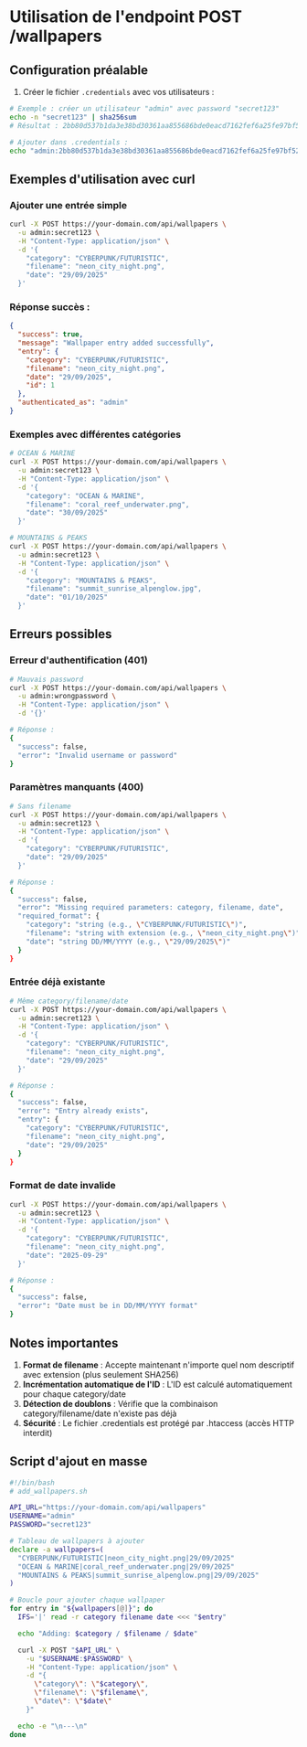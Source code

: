 # Utilisation de l'endpoint POST /wallpapers

## Configuration préalable

1. Créer le fichier `.credentials` avec vos utilisateurs :
```bash
# Exemple : créer un utilisateur "admin" avec password "secret123"
echo -n "secret123" | sha256sum
# Résultat : 2bb80d537b1da3e38bd30361aa855686bde0eacd7162fef6a25fe97bf527a25b

# Ajouter dans .credentials :
echo "admin:2bb80d537b1da3e38bd30361aa855686bde0eacd7162fef6a25fe97bf527a25b" > .credentials
```

## Exemples d'utilisation avec curl

### Ajouter une entrée simple

```bash
curl -X POST https://your-domain.com/api/wallpapers \
  -u admin:secret123 \
  -H "Content-Type: application/json" \
  -d '{
    "category": "CYBERPUNK/FUTURISTIC",
    "filename": "neon_city_night.png",
    "date": "29/09/2025"
  }'
```

### Réponse succès :

```json
{
  "success": true,
  "message": "Wallpaper entry added successfully",
  "entry": {
    "category": "CYBERPUNK/FUTURISTIC",
    "filename": "neon_city_night.png",
    "date": "29/09/2025",
    "id": 1
  },
  "authenticated_as": "admin"
}
```

### Exemples avec différentes catégories

```bash
# OCEAN & MARINE
curl -X POST https://your-domain.com/api/wallpapers \
  -u admin:secret123 \
  -H "Content-Type: application/json" \
  -d '{
    "category": "OCEAN & MARINE",
    "filename": "coral_reef_underwater.png",
    "date": "30/09/2025"
  }'

# MOUNTAINS & PEAKS
curl -X POST https://your-domain.com/api/wallpapers \
  -u admin:secret123 \
  -H "Content-Type: application/json" \
  -d '{
    "category": "MOUNTAINS & PEAKS",
    "filename": "summit_sunrise_alpenglow.jpg",
    "date": "01/10/2025"
  }'
```

## Erreurs possibles

### Erreur d'authentification (401)

```bash
# Mauvais password
curl -X POST https://your-domain.com/api/wallpapers \
  -u admin:wrongpassword \
  -H "Content-Type: application/json" \
  -d '{}'

# Réponse :
{
  "success": false,
  "error": "Invalid username or password"
}
```

### Paramètres manquants (400)

```bash
# Sans filename
curl -X POST https://your-domain.com/api/wallpapers \
  -u admin:secret123 \
  -H "Content-Type: application/json" \
  -d '{
    "category": "CYBERPUNK/FUTURISTIC",
    "date": "29/09/2025"
  }'

# Réponse :
{
  "success": false,
  "error": "Missing required parameters: category, filename, date",
  "required_format": {
    "category": "string (e.g., \"CYBERPUNK/FUTURISTIC\")",
    "filename": "string with extension (e.g., \"neon_city_night.png\")",
    "date": "string DD/MM/YYYY (e.g., \"29/09/2025\")"
  }
}
```

### Entrée déjà existante

```bash
# Même category/filename/date
curl -X POST https://your-domain.com/api/wallpapers \
  -u admin:secret123 \
  -H "Content-Type: application/json" \
  -d '{
    "category": "CYBERPUNK/FUTURISTIC",
    "filename": "neon_city_night.png",
    "date": "29/09/2025"
  }'

# Réponse :
{
  "success": false,
  "error": "Entry already exists",
  "entry": {
    "category": "CYBERPUNK/FUTURISTIC",
    "filename": "neon_city_night.png",
    "date": "29/09/2025"
  }
}
```

### Format de date invalide

```bash
curl -X POST https://your-domain.com/api/wallpapers \
  -u admin:secret123 \
  -H "Content-Type: application/json" \
  -d '{
    "category": "CYBERPUNK/FUTURISTIC",
    "filename": "neon_city_night.png",
    "date": "2025-09-29"
  }'

# Réponse :
{
  "success": false,
  "error": "Date must be in DD/MM/YYYY format"
}
```

## Notes importantes

1. **Format de filename** : Accepte maintenant n'importe quel nom descriptif avec extension (plus seulement SHA256)
2. **Incrémentation automatique de l'ID** : L'ID est calculé automatiquement pour chaque category/date
3. **Détection de doublons** : Vérifie que la combinaison category/filename/date n'existe pas déjà
4. **Sécurité** : Le fichier .credentials est protégé par .htaccess (accès HTTP interdit)

## Script d'ajout en masse

```bash
#!/bin/bash
# add_wallpapers.sh

API_URL="https://your-domain.com/api/wallpapers"
USERNAME="admin"
PASSWORD="secret123"

# Tableau de wallpapers à ajouter
declare -a wallpapers=(
  "CYBERPUNK/FUTURISTIC|neon_city_night.png|29/09/2025"
  "OCEAN & MARINE|coral_reef_underwater.png|29/09/2025"
  "MOUNTAINS & PEAKS|summit_sunrise_alpenglow.png|29/09/2025"
)

# Boucle pour ajouter chaque wallpaper
for entry in "${wallpapers[@]}"; do
  IFS='|' read -r category filename date <<< "$entry"

  echo "Adding: $category / $filename / $date"

  curl -X POST "$API_URL" \
    -u "$USERNAME:$PASSWORD" \
    -H "Content-Type: application/json" \
    -d "{
      \"category\": \"$category\",
      \"filename\": \"$filename\",
      \"date\": \"$date\"
    }"

  echo -e "\n---\n"
done
```
